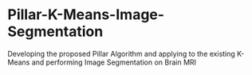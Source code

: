 # Pillar-K-Means-Image-Segmentation
Developing the proposed Pillar Algorithm and applying to the existing K-Means and performing Image Segmentation on Brain MRI
